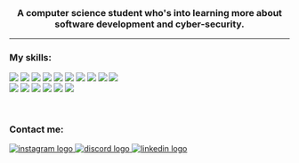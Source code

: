 <br clear="both">

<h3 align="center">A computer science student who's into learning more about <br>
  software development and cyber-security.</h3>

<hr>

<h3 align="left">My skills:</h3>
  <p align="left">
    <img src="https://skillicons.dev/icons?i=c" />
  <img src="https://skillicons.dev/icons?i=java">
  <img src="https://skillicons.dev/icons?i=py">
  <img src="https://skillicons.dev/icons?i=html">
  <img src="https://skillicons.dev/icons?i=css">
  <img src="https://skillicons.dev/icons?i=js">
  <img src="https://skillicons.dev/icons?i=dart">
  <img src="https://skillicons.dev/icons?i=flutter">
  <img src="https://skillicons.dev/icons?i=firebase">
  <img src="https://skillicons.dev/icons?i=nodejs">
  <br>
  <img src="https://skillicons.dev/icons?i=npm">
  <img src="https://skillicons.dev/icons?i=express">
  <img src="https://skillicons.dev/icons?i=git">
  <img src="https://skillicons.dev/icons?i=linux">
  <img src="https://skillicons.dev/icons?i=androidstudio">
  <img src="https://skillicons.dev/icons?i=vscode">
  </p>

<br clear="both">
  <h3 align="left">Contact me: </h3>
  <p align="left">
      <a href="https://instagram.com/a.a.mxh/" target="_blank">
    <img src="https://skillicons.dev/icons?i=instagram" alt="instagram logo"  />
  </a>
  <a href="https://discordapp.com/users/1158869218641580076" target="_blank">
    <img src="https://skillicons.dev/icons?i=discord" alt="discord logo"  />
  </a>
  <a href="https://www.linkedin.com/in/mohamed-alsayed-ahmed-b16311317/" target="_blank">
    <img src="https://skillicons.dev/icons?i=linkedin" alt="linkedin logo"  />
  </a>
  </p>

